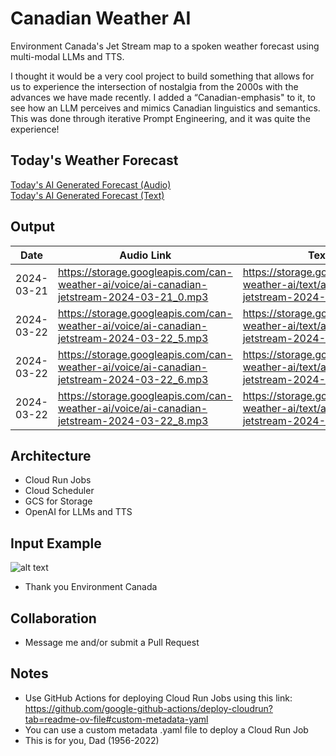 # Canadian Weather AI

Environment Canada's Jet Stream map to a spoken weather forecast using multi-modal LLMs and TTS.

I thought it would be a very cool project to build something that allows for us to experience the intersection of nostalgia from the 2000s with the advances we have made recently. I added a “Canadian-emphasis" to it, to see how an LLM perceives and mimics Canadian linguistics and semantics. This was done through iterative Prompt Engineering, and it was quite the experience!

## Today's Weather Forecast
<div id="latest-link-container-1">
    <a href="https://storage.googleapis.com/can-weather-ai/voice/ai-canadian-jetstream-2024-03-24_0.mp3" id="latest-audio-link">Today's AI Generated Forecast (Audio)</a>
</div>

<div id="latest-link-container-2">
    <a href="https://storage.googleapis.com/can-weather-ai/text/ai-canadian-jetstream-2024-03-24_0.txt" id="latest-text-link">Today's AI Generated Forecast (Text)</a>
</div>

<script>
(function() {
    // Function to get the current date in Toronto time zone
    function getTorontoDate() {
        const torontoTimezone = 'America/Toronto';
        const now = new Date().toLocaleString("en-CA", {timeZone: torontoTimezone});
        const torontoDate = new Date(now);

        // Formatting the date in YYYY-M-D format
        const year = torontoDate.getFullYear();
        // getMonth() returns month from 0-11. Adding 1 to get 1-12
        const month = torontoDate.getMonth() + 1;
        const day = torontoDate.getDate();

        return `${year}-${month}-${day}`;
    }

    // Update the link with the current date in Toronto
    function updateAudioLink() {
        const dateStr = getTorontoDate();
        const link = document.getElementById('latest-audio-link');
        link.href = `https://storage.googleapis.com/can-weather-ai/voice/ai-canadian-jetstream-${dateStr}_0.mp3`;
    }

    function updateTextLink() {
        const dateStr = getTorontoDate();
        const link = document.getElementById('latest-text-link');
        link.href = `https://storage.googleapis.com/can-weather-ai/text/ai-canadian-jetstream-${dateStr}_0.txt`;
    }

    // Call the update function on script load
    updateAudioLink();
    updateTextLink();
})();
</script>

## Output
| Date | Audio Link | Text Link |
| --- | --- | --- |
| 2024-03-21 | https://storage.googleapis.com/can-weather-ai/voice/ai-canadian-jetstream-2024-03-21_0.mp3 | https://storage.googleapis.com/can-weather-ai/text/ai-canadian-jetstream-2024-03-21_0.txt
| 2024-03-22 | https://storage.googleapis.com/can-weather-ai/voice/ai-canadian-jetstream-2024-03-22_5.mp3 | https://storage.googleapis.com/can-weather-ai/text/ai-canadian-jetstream-2024-03-22_5.txt
| 2024-03-22 | https://storage.googleapis.com/can-weather-ai/voice/ai-canadian-jetstream-2024-03-22_6.mp3 | https://storage.googleapis.com/can-weather-ai/text/ai-canadian-jetstream-2024-03-22_6.txt
| 2024-03-22 | https://storage.googleapis.com/can-weather-ai/voice/ai-canadian-jetstream-2024-03-22_8.mp3 | https://storage.googleapis.com/can-weather-ai/text/ai-canadian-jetstream-2024-03-22_16.txt

## Architecture
- Cloud Run Jobs
- Cloud Scheduler
- GCS for Storage
- OpenAI for LLMs and TTS

## Input Example
![alt text](https://weather.gc.ca/data/jet_stream/tempmapwx_e.gif)
- Thank you Environment Canada

## Collaboration
- Message me and/or submit a Pull Request

## Notes
- Use GitHub Actions for deploying Cloud Run Jobs using this link: https://github.com/google-github-actions/deploy-cloudrun?tab=readme-ov-file#custom-metadata-yaml
- You can use a custom metadata .yaml file to deploy a Cloud Run Job
- This is for you, Dad (1956-2022)
